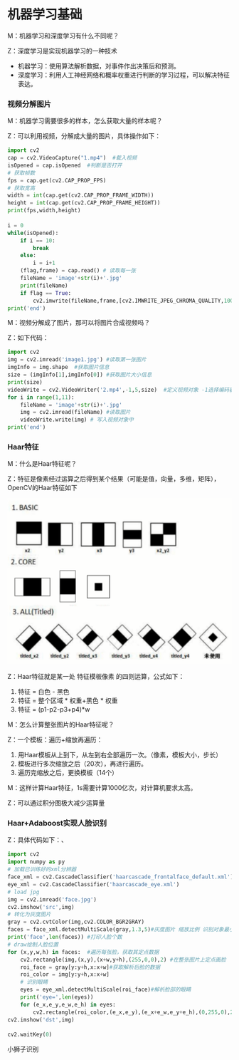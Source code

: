 # 机器学习基础

M：机器学习和深度学习有什么不同呢？

Z：深度学习是实现机器学习的一种技术

- 机器学习：使用算法解析数据，对事件作出决策后和预测。
- 深度学习：利用人工神经网络和概率权重进行判断的学习过程，可以解决特征表达。

### 视频分解图片

M：机器学习需要很多的样本，怎么获取大量的样本呢？

Z：可以利用视频，分解成大量的图片，具体操作如下：

```python
import cv2 
cap = cv2.VideoCapture("1.mp4")  #载入视频
isOpened = cap.isOpened  #判断是否打开
# 获取帧数
fps = cap.get(cv2.CAP_PROP_FPS)
# 获取宽高
width = int(cap.get(cv2.CAP_PROP_FRAME_WIDTH))
height = int(cap.get(cv2.CAP_PROP_FRAME_HEIGHT))
print(fps,width,height)

i = 0
while(isOpened):
    if i == 10:
        break
    else:
        i = i+1
    (flag,frame) = cap.read() # 读取每一张
    fileName = 'image'+str(i)+'.jpg'
    print(fileName)
    if flag == True:
        cv2.imwrite(fileName,frame,[cv2.IMWRITE_JPEG_CHROMA_QUALITY,100])  #输出图片
print('end')
```

M：视频分解成了图片，那可以将图片合成视频吗？

Z：如下代码：

```python
import cv2
img = cv2.imread('image1.jpg') #读取第一张图片
imgInfo = img.shape  #获取图片信息
size = (imgInfo[1],imgInfo[0]) #获取图片大小信息
print(size)
videoWrite = cv2.VideoWriter('2.mp4',-1,5,size)  #定义视频对象 -1选择编码器，5 每秒钟5帧
for i in range(1,11):
    fileName = 'image'+str(i)+'.jpg'
    img = cv2.imread(fileName) #读取图片
    videoWrite.write(img) # 写入视频对象中
print('end')    
```

### Haar特征   

M：什么是Haar特征呢？

Z：特征是像素经过运算之后得到某个结果（可能是值，向量，多维，矩阵），OpenCV的Haar特征如下

![](../img/m01.png)  

Z：Haar特征就是某一处 特征模板像素 的四则运算，公式如下：

1. 特征 = 白色 - 黑色
2. 特征 = 整个区域 * 权重+黑色 * 权重
3. 特征 = (p1-p2-p3+p4)*w   

M：怎么计算整张图片的Haar特征呢？

Z：一个模板：遍历+缩放再遍历：

1. 用Haar模板从上到下，从左到右全部遍历一次。（像素，模板大小，步长）
2. 模板进行多次缩放之后（20次），再进行遍历。
3. 遍历完缩放之后，更换模板（14个）

M：这样计算Haar特征，1s需要计算1000亿次，对计算机要求太高。

Z：可以通过积分图极大减少运算量

### Haar+Adaboost实现人脸识别   

Z：具体代码如下：、

```python
import cv2 
import numpy as py
# 加载已训练好的xml分辨器
face_xml = cv2.CascadeClassifier('haarcascade_frontalface_default.xml')
eye_xml = cv2.CascadeClassifier('haarcascade_eye.xml')
# load jpg
img = cv2.imread('face.jpg')
cv2.imshow('src',img)
# 转化为灰度图片
gray = cv2.cvtColor(img,cv2.COLOR_BGR2GRAY)
faces = face_xml.detectMultiScale(gray,1.3,5)#灰度图片 缩放比例 识别对象最小像素
print('face',len(faces)) #打印人脸个数
# draw绘制人脸位置
for (x,y,w,h) in faces:  #遍历每张脸，获取其定点数据
    cv2.rectangle(img,(x,y),(x+w,y+h),(255,0,0),2) #在整张图片上定点画脸
    roi_face = gray[y:y+h,x:x+w]#获取解析后脸的数据
    roi_color = img[y:y+h,x:x+w]
    # 识别眼睛
    eyes = eye_xml.detectMultiScale(roi_face)#解析脸部的眼睛
    print('eye=',len(eyes))
    for (e_x,e_y,e_w,e_h) in eyes:
        cv2.rectangle(roi_color,(e_x,e_y),(e_x+e_w,e_y+e_h),(0,255,0),2)#画眼睛的位置
cv2.imshow('dst',img)

cv2.waitKey(0)
```









小狮子识别












